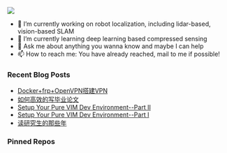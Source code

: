 ![](https://capsule-render.vercel.app/api?type=waving&height=200&text=BILL&desc=Please%20visit%20www.bingfeng.tech&fontAlignY=40&color=gradient)

- 🔭 I’m currently working on robot localization, including lidar-based, vision-based SLAM
- 🌱 I’m currently learning deep learning based compressed sensing
- 💬 Ask me about anything you wanna know and maybe I can help
- 📫 How to reach me: You have already reached, mail to me if possible!

<div>

### Recent Blog Posts

* [Docker+frp+OpenVPN搭建VPN](https://sunbingfeng.github.io/blog/how_to_setup_a_vpn/)
* [如何高效的写毕业论文](https://sunbingfeng.github.io/blog/how_to_write_thesis_efficiently/)
* [Setup Your Pure VIM Dev Environment--Part II](https://sunbingfeng.github.io/blog/Setup_Your_VIM_Env_Part_II/)
* [Setup Your Pure VIM Dev Environment--Part I](https://sunbingfeng.github.io/blog/Setup_Your_VIM_Env/)
* [读研究生的那些年](https://sunbingfeng.github.io/blog/master_summary/)
  
### Pinned Repos

</div>
